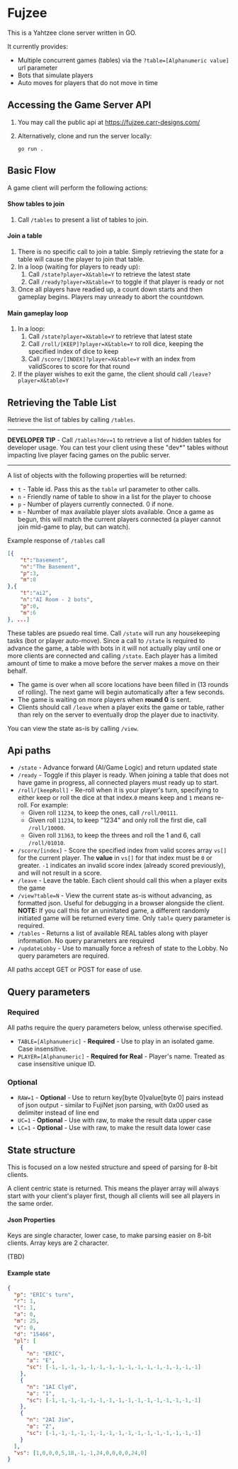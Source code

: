 # Fujzee
This is a Yahtzee clone server written in GO. 

It currently provides:
* Multiple concurrent games (tables) via the `?table=[Alphanumeric value]` url parameter
* Bots that simulate players
* Auto moves for players that do not move in time 

## Accessing the Game Server API

1. You may call the public api at https://fujzee.carr-designs.com/

2. Alternatively, clone and run the server locally:
    ```
    go run .
    ```


## Basic Flow

A game client will perform the following actions:

#### Show tables to join
1. Call `/tables` to present a list of tables to join.

#### Join a table
1. There is no specific call to join a table. Simply retrieving the state for a table will cause the player to join that table.
2. In a loop (waiting for players to ready up):
    1. Call `/state?player=X&table=Y` to retrieve the latest state
    2. Call `/ready?player=X&table=Y` to toggle if that player is ready or not
3. Once all players have readied up, a count down starts and then gameplay begins. Players may unready to abort the countdown.

#### Main gameplay loop
1. In a loop:
    1. Call `/state?player=X&table=Y` to retrieve that latest state
    2. Call `/roll/[KEEP]?player=X&table=Y` to roll dice, keeping the specified index of dice to keep
    3. Call `/score/[INDEX]?player=X&table=Y` with an index from validScores to score for that round
2. If the player wishes to exit the game, the client should call `/leave?player=X&table=Y`


## Retrieving the Table List

Retrieve the list of tables by calling `/tables`.
___
**DEVELOPER TIP** - Call `/tables?dev=1` to retrieve a list of hidden tables for developer usage. You can test your client using these "dev*" tables without impacting live player facing games on the public server.
___

A list of objects with the following properties will be returned:

* `t` - Table id. Pass this as the `table` url parameter to other calls.
* `n` - Friendly name of table to show in a list for the player to choose
* `p` - Number of players currently connected. 0 if none.
* `m` - Number of max available player slots available. Once a game as begun, this will match the current players connected (a player cannot join mid-game to play, but can watch).

Example response of `/tables` call
```json
[{
    "t":"basement",
    "n":"The Basement",
    "p":3,
    "m":8
},{
    "t":"ai2",
    "n":"AI Room - 2 bots",
    "p":0,
    "m":6
}, ...]
```

These tables are psuedo real time. Call `/state` will run any housekeeping tasks (bot or player auto-move). Since a call to `/state` is required to advance the game, a table with bots in it will not actually play until one or more clients are connected and calling `/state`. Each player has a limited amount of time to make a move before the server makes a move on their behalf.

* The game is over when all score locations have been filled in (13 rounds of rolling). The next game will begin automatically after a few seconds.
* The game is waiting on more players when **round 0** is sent.
* Clients should call `/leave` when a player exits the game or table, rather than rely on the server to eventually drop the player due to inactivity.

You can view the state as-is by calling `/view`.

## Api paths

* `/state` - Advance forward (AI/Game Logic) and return updated state
* `/ready` - Toggle if this player is ready. When joining a table that does not have game in progress, all connected players must ready up to start.
* `/roll/[keepRoll]` - Re-roll when it is your player's turn, specifying to either keep or roll the dice at that index.`0` means keep and `1` means re-roll. For example:
    * Given roll `11234`, to keep the ones, call `/roll/00111`. 
    * Given roll `11234`, to keep "1234" and only roll the first die, call `/roll/10000`. 
    * Given roll `31363`, to keep the threes and roll the 1 and 6, call `/roll/01010`. 
* `/score/[index]` - Score the specified index from valid scores array `vs[]` for the current player. The **value** in `vs[]` for that index must be `0` or greater. `-1` indicates an invalid score index (already scored previously), and will not result in a score.
* `/leave` - Leave the table. Each client should call this when a player exits the game
* `/view?table=N` - View the current state as-is without advancing, as formatted json. Useful for debugging in a browser alongside the client. **NOTE:** If you call this for an uninitated game, a different randomly initiated game will be returned every time. Only `table` query parameter is required.
* `/tables` - Returns a list of available REAL tables along with player information. No query parameters are required
* `/updateLobby` - Use to manually force a refresh of state to the Lobby. No query parameters are required.

All paths accept GET or POST for ease of use.

## Query parameters

### Required
All paths require the query parameters below, unless otherwise specified.
* `TABLE=[Alphanumeric]` - **Required** - Use to play in an isolated game. Case insensitive.
* `PLAYER=[Alphanumeric]` - **Required for Real** - Player's name. Treated as case insensitive unique ID.

### Optional
* `RAW=1` - **Optional** - Use to return key[byte 0]value[byte 0] pairs instead of json output - similar to FujiNet json parsing, with 0x00 used as delimiter instead of line end
* `UC=1` - **Optional** - Use with raw, to make the result data upper case
* `LC=1` - **Optional** - Use with raw, to make the result data lower case


## State structure
This is focused on a low nested structure and speed of parsing for 8-bit clients.

A client centric state is returned. This means the player array will always start with your client's player first, though all clients will see all players in the same order.

#### Json Properties

Keys are single character, lower case, to make parsing easier on 8-bit clients. Array keys are 2 character.

(TBD)
    

#### Example state

```json
{
  "p": "ERIC's turn",
  "r": 1,
  "l": 1,
  "a": 0,
  "m": 25,
  "v": 0,
  "d": "15466",
  "pl": [
    {
      "n": "ERIC",
      "a": "E",
      "sc": [-1,-1,-1,-1,-1,-1,-1,-1,-1,-1,-1,-1,-1,-1,-1,-1]
    },
    {
      "n": "1AI Clyd",
      "a": "1",
      "sc": [-1,-1,-1,-1,-1,-1,-1,-1,-1,-1,-1,-1,-1,-1,-1,-1]
    },
    {
      "n": "2AI Jim",
      "a": "2",
      "sc": [-1,-1,-1,-1,-1,-1,-1,-1,-1,-1,-1,-1,-1,-1,-1,-1]
    }
  ],
  "vs": [1,0,0,0,5,18,-1,-1,24,0,0,0,0,24,0]
}
```
